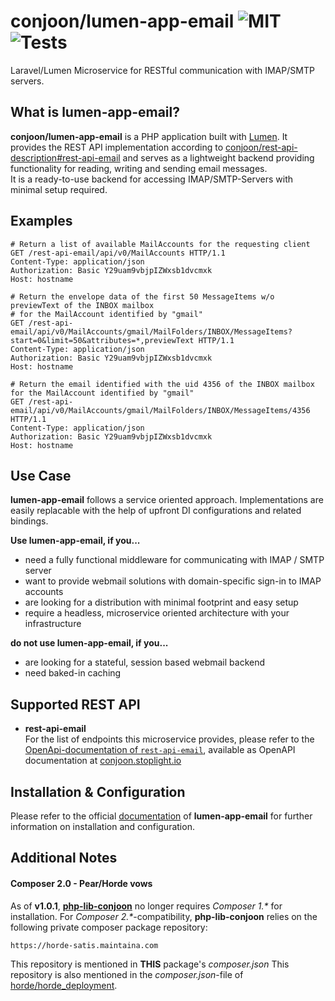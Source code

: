 # conjoon/lumen-app-email ![MIT](https://img.shields.io/github/license/conjoon/lumen-app-email) ![Tests](https://github.com/conjoon/lumen-app-email/actions/workflows/run.tests.yml/badge.svg)
Laravel/Lumen Microservice for RESTful communication with IMAP/SMTP servers.

## What is lumen-app-email?
**conjoon/lumen-app-email** is a PHP application built with [Lumen](https://lumen.laravel.com).
It provides the REST API implementation according to [conjoon\/rest-api-description\#rest-api-email](conjoon/rest-api-description)
and serves as a lightweight backend providing functionality for reading, writing and sending email messages.
<br />
It is a ready-to-use backend for accessing IMAP/SMTP-Servers with minimal setup required.

## Examples

````http request
# Return a list of available MailAccounts for the requesting client
GET /rest-api-email/api/v0/MailAccounts HTTP/1.1
Content-Type: application/json
Authorization: Basic Y29uam9vbjpIZWxsb1dvcmxk
Host: hostname

# Return the envelope data of the first 50 MessageItems w/o previewText of the INBOX mailbox
# for the MailAccount identified by "gmail"
GET /rest-api-email/api/v0/MailAccounts/gmail/MailFolders/INBOX/MessageItems?start=0&limit=50&attributes=*,previewText HTTP/1.1
Content-Type: application/json
Authorization: Basic Y29uam9vbjpIZWxsb1dvcmxk
Host: hostname

# Return the email identified with the uid 4356 of the INBOX mailbox for the MailAccount identified by "gmail"
GET /rest-api-email/api/v0/MailAccounts/gmail/MailFolders/INBOX/MessageItems/4356 HTTP/1.1
Content-Type: application/json
Authorization: Basic Y29uam9vbjpIZWxsb1dvcmxk
Host: hostname
````


## Use Case

**lumen-app-email** follows a service oriented approach. Implementations are easily replacable with the help of upfront DI configurations and related bindings. 

**Use lumen-app-email, if you...**
- need a fully functional middleware for communicating with IMAP / SMTP server
- want to provide webmail solutions with domain-specific sign-in to IMAP accounts
- are looking for a distribution with minimal footprint and easy setup
- require a headless, microservice oriented architecture with your infrastructure 

**do not use lumen-app-email, if you...**
 - are looking for a stateful, session based webmail backend
 - need baked-in caching


## Supported REST API
* **rest-api-email**
  <br>For the list of endpoints this microservice provides, please refer to the 
  [OpenApi-documentation of `rest-api-email`](https://github.com/conjoon/rest-api-description), available as OpenAPI documentation at [conjoon.stoplight.io](https://conjoon.stoplight.io/docs/rest-api-description/)

## Installation & Configuration
Please refer to the official [documentation](./docs) of **lumen-app-email** for further information on installation and configuration.

## Additional Notes
#### Composer 2.0 - Pear/Horde vows
As of **v1.0.1**, **[php-lib-conjoon](conjoon/php-lib-conjoon)** no longer requires _Composer 1.*_ for installation.
For _Composer 2.*_-compatibility, **php-lib-conjoon** relies on the following private composer
package repository:

```
https://horde-satis.maintaina.com
```
This repository is mentioned in **THIS** package's _composer.json_
This repository is also mentioned in the _composer.json_-file of
[horde\/horde_deployment](https://github.com/horde/horde-deployment/blob/master/composer.json).
